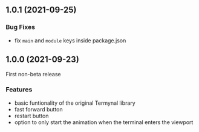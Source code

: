 ## 1.0.1 (2021-09-25)

### Bug Fixes

- fix `main` and  `module` keys inside package.json

## 1.0.0 (2021-09-23)

First non-beta release

### Features

- basic funtionality of the original Termynal library
- fast forward button
- restart button
- option to only start the animation when the terminal enters the viewport

